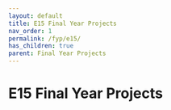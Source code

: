 ```yaml
---
layout: default
title: E15 Final Year Projects
nav_order: 1
permalink: /fyp/e15/
has_children: true
parent: Final Year Projects
---
```


# E15 Final Year Projects
